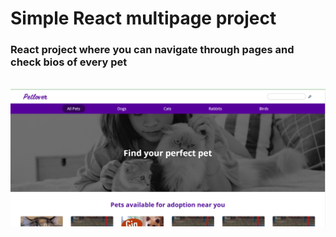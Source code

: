 # Simple React multipage project

### React project where you can navigate through pages and check bios of every pet
<br>
<img src='./assetsMD/main.png' alt='page screenshot'>